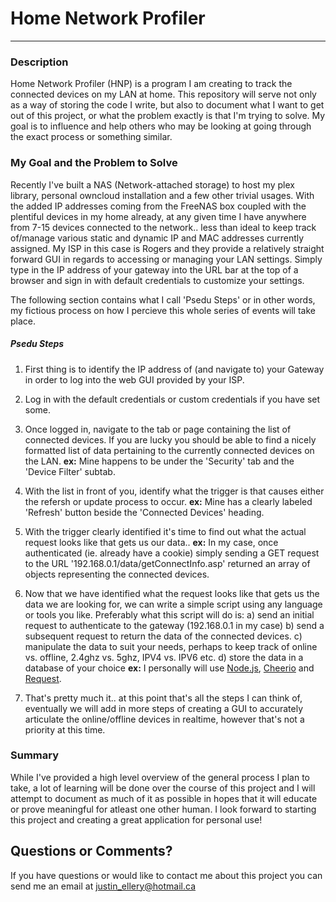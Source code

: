 # Home Network Profiler
---------------------------

### Description

Home Network Profiler (HNP) is a program I am creating to track the connected devices on my LAN at home. This repository will serve not only as a way of storing the code I write, but also to document what I want to get out of this project, or what the problem exactly is that I'm trying to solve. My goal is to influence and help others who may be looking at going through the exact process or something similar. 


### My Goal and the Problem to Solve

Recently I've built a NAS (Network-attached storage) to host my plex library, personal owncloud installation and a few other trivial usages. With the added IP addresses coming from the FreeNAS box coupled with the plentiful devices in my home already, at any given time I have anywhere from 7-15 devices connected to the network.. less than ideal to keep track of/manage various static and dynamic IP and MAC addresses currently assigned. My ISP in this case is Rogers and they provide a relatively straight forward GUI in regards to accessing or managing your LAN settings. Simply type in the IP address of your gateway into the URL bar at the top of a browser and sign in with default credentials to customize your settings.

The following section contains what I call 'Psedu Steps' or in other words, my fictious process on how I percieve this whole series of events will take place.

##### Psedu Steps
1. First thing is to identify the IP address of (and navigate to) your Gateway in order to log into the web GUI provided by your ISP.
2. Log in with the default credentials or custom credentials if you have set some.
3. Once logged in, navigate to the tab or page containing the list of connected devices. If you are lucky you should be able to find a nicely formatted list of data pertaining to the currently connected devices on the LAN.
 **ex:** Mine happens to be under the 'Security' tab and the 'Device Filter' subtab. 

4. With the list in front of you, identify what the trigger is that causes either the refersh or update process to occur. 
 **ex:** Mine has a clearly labeled 'Refresh' button beside the 'Connected Devices' heading.

5. With the trigger clearly identified it's time to find out what the actual request looks like that gets us our data..
 **ex:** In my case, once authenticated (ie. already have a cookie) simply sending a GET request to the URL '192.168.0.1/data/getConnectInfo.asp' returned an array of objects representing the connected devices. 

6. Now that we have identified what the request looks like that gets us the data we are looking for, we can write a simple script using any language or tools you like. Preferably what this script will do is:
a) send an initial request to authenticate to the gateway (192.168.0.1 in my case) 
b) send a subsequent request to return the data of the connected devices.
c) manipulate the data to suit your needs, perhaps to keep track of online vs. offline, 2.4ghz vs. 5ghz, IPV4 vs. IPV6 etc.
d) store the data in a database of your choice
 **ex:** I personally will use [Node.js](https://nodejs.org/en/), [Cheerio](https://github.com/cheeriojs/cheerio) and [Request](https://www.npmjs.com/package/request).

7. That's pretty much it.. at this point that's all the steps I can think of, eventually we will add in more steps of creating a GUI to accurately articulate the online/offline devices in realtime, however that's not a priority at this time.

### Summary

While I've provided a high level overview of the general process I plan to take, a lot of learning will be done over the course of this project and I will attempt to document as much of it as possible in hopes that it will educate or prove meaningful for atleast one other human. I look forward to starting this project and creating a great application for personal use!


## Questions or Comments?
If you have questions or would like to contact me about this project you can send me an email at justin_ellery@hotmail.ca
